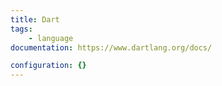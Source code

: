 ```yaml
---
title: Dart
tags:
    - language
documentation: https://www.dartlang.org/docs/

configuration: {}
---
```

